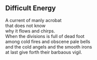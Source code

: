 Difficult Energy
----------------
A current of manly acrobat  
that does not know  
why it flows and chirps.  
When the divisions is full of dead foot  
among cold fires and obscene pale bells  
and the cold angels and the smooth irons  
at last give forth their barbaous vigil.  
